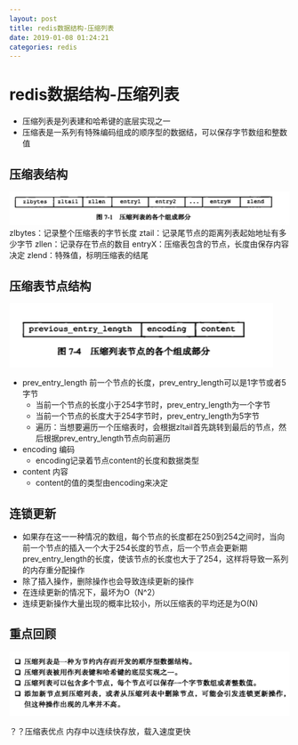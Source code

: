 ```yaml
--- 
layout: post 
title: redis数据结构-压缩列表 
date: 2019-01-08 01:24:21 
categories: redis 
---
```

# redis数据结构-压缩列表
- 压缩列表是列表建和哈希键的底层实现之一
- 压缩表是一系列有特殊编码组成的顺序型的数据结，可以保存字节数组和整数值

## 压缩表结构
![](/images/20181117163711230_1673580428.png)
zlbytes：记录整个压缩表的字节长度
ztail：记录尾节点的距离列表起始地址有多少字节
zllen：记录存在节点的数目
entryX：压缩表包含的节点，长度由保存内容决定
zlend：特殊值，标明压缩表的结尾

## 压缩表节点结构
![](/images/20181117164343168_125444990.png)
- prev_entry_length 前一个节点的长度，prev_entry_length可以是1字节或者5字节
    - 当前一个节点的长度小于254字节时，prev_entry_length为一个字节
    - 当前一个节点的长度大于254字节时，prev_entry_length为5字节
    - 遍历：当想要遍历一个压缩表时，会根据zltail首先跳转到最后的节点，然后根据prev_entry_length节点向前遍历
- encoding 编码
    - encoding记录着节点content的长度和数据类型
- content 内容
    - content的值的类型由encoding来决定
## 连锁更新
- 如果存在这一一种情况的数组，每个节点的长度都在250到254之间时，当向前一个节点的插入一个大于254长度的节点，后一个节点会更新期prev_entry_length的长度，使该节点的长度也大于了254，这样将导致一系列的内存重分配操作
- 除了插入操作，删除操作也会导致连续更新的操作
- 在连续更新的情况下，最坏为O（N^2）
- 连续更新操作大量出现的概率比较小，所以压缩表的平均还是为O(N)

## 重点回顾
![](/images/20181117170719184_1598835606.png)


？？压缩表优点
内存中以连续快存放，载入速度更快

